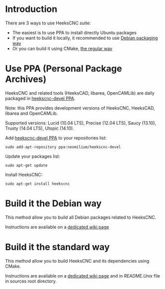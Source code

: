 # Introduction #

There are 3 ways to use HeeksCNC suite:
  * The easiest is to use PPA to install directly Ubuntu packages
  * If you want to build it locally, it recommended to use [Debian packaging way](BuildDebianPackages.md)
  * Or you can build it using CMake, [the regular way](BuildHeeksCncUnderLinux.md)

# Use PPA (Personal Package Archives) #

HeeksCNC and related tools (HeeksCAD, libarea, OpenCAMLib) are daily packaged in [heekscnc-devel PPA](https://launchpad.net/~neomilium/+archive/heekscnc-devel).

Note: this PPA provides development versions of HeeksCNC, HeeksCAD, libarea and OpenCAMLib.

Supported versions: Lucid (10.04 LTS), Precise (12.04 LTS), Saucy (13.10), Trusty (14.04 LTS), Utopic (14.10).

Add [heekscnc-devel PPA](https://launchpad.net/~neomilium/+archive/heekscnc-devel) to your repositories list:
```
sudo add-apt-repository ppa:neomilium/heekscnc-devel
```

Update your packages list:
```
sudo apt-get update
```

Install HeeksCNC:
```
sudo apt-get install heekscnc
```

# Build it the Debian way #

This method allow you to build all Debian packages related to HeeksCNC.

Instructions are available on a [dedicated wiki page](BuildDebianPackages.md)

# Build it the standard way #

This method allow you to build HeeksCNC and its dependencies using CMake.

Instructions are available on a [dedicated wiki page](BuildHeeksCncUnderLinux.md) and in _README.Unix_ file in sources root directory.